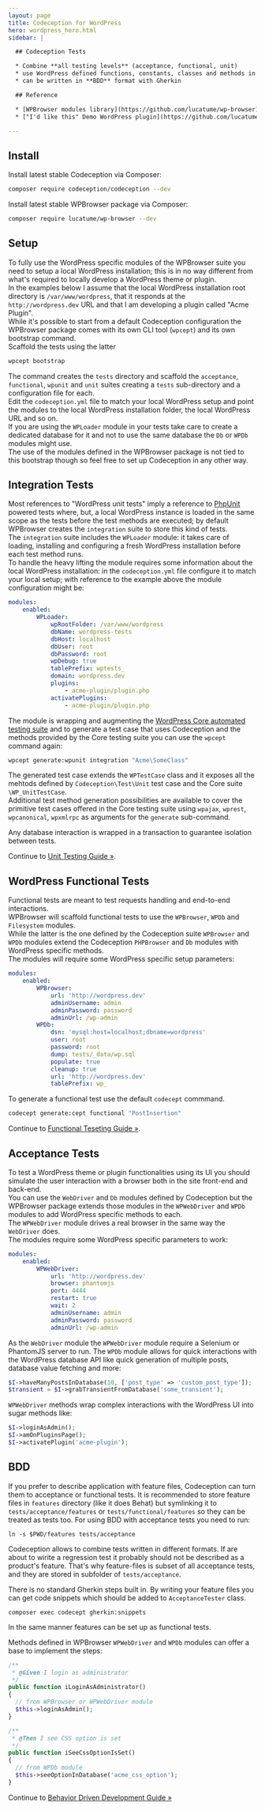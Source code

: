```yaml
---
layout: page
title: Codeception for WordPress
hero: wordpress_hero.html
sidebar: |

  ## Codeception Tests

  * Combine **all testing levels** (acceptance, functional, unit)
  * use WordPress defined functions, constants, classes and methods in any test
  * can be written in **BDD** format with Gherkin

  ## Reference

  * [WPBrowser modules library](https://github.com/lucatume/wp-browser) 
  * ["I'd like this" Demo WordPress plugin](https://github.com/lucatume/idlikethis)

---
```


## Install

Install latest stable Codeception via Composer:

```bash
composer require codeception/codeception --dev
```

Install latest stable WPBrowser package via Composer:

```bash
composer require lucatume/wp-browser --dev
```

## Setup

To fully use the WordPress specific modules of the WPBrowser suite you need to setup a local WordPress installation; this is in no way different from what's required to locally develop a WordPress theme or plugin.  
In the examples below I assume that the local WordPress installation root directory is `/var/www/wordpress`, that it responds at the `http://wordpress.dev` URL and that I am developing a plugin called "Acme Plugin".  
While it's possible to start from a default Codeception configuration the WPBrowser package comes with its own CLI tool (`wpcept`) and its own bootstrap command.  
Scaffold the tests using the latter

```bash
wpcept bootstrap
```

The command creates the `tests` directory and scaffold the `acceptance`, `functional`, `wpunit` and `unit` suites creating a `tests` sub-directory and a configuration file for each.  
Edit the `codeception.yml` file to match your local WordPress setup and point the modules to the local WordPress installation folder, the local WordPress URL and so on.  
If you are using the `WPLoader` module in your tests take care to create a dedicated database for it and not to use the same database the `Db` or `WPDb` modules might use.  
The use of the modules defined in the WPBrowser package is not tied to this bootstrap though so feel free to set up Codeception in any other way.

## Integration Tests
Most references to "WordPress unit tests" imply a reference to [PhpUnit](https://phpunit.de/ "PHPUnit – The PHP Testing Framework") powered tests where, but, a local WordPress instance is loaded in the same scope as the tests before the test methods are executed; by default WPBrowser creates the `integration` suite to store this kind of tests.  
The `integration` suite includes the `WPLoader` module: it takes care of loading, installing and configuring a fresh WordPress installation before each test method runs.  
To handle the heavy lifting the module requires some information about the local WordPress installation: in the `codeception.yml` file configure it to match your local setup; with reference to the example above the module configuration might be:

```yaml
modules:
    enabled:
        WPLoader:
            wpRootFolder: /var/www/wordpress
            dbName: wordpress-tests
            dbHost: localhost
            dbUser: root
            dbPassword: root
            wpDebug: true
            tablePrefix: wptests_
            domain: wordpress.dev
            plugins:
                - acme-plugin/plugin.php
            activatePlugins:
                - acme-plugin/plugin.php
```

The module is wrapping and augmenting the [WordPress Core automated testing suite](https://make.wordpress.org/core/handbook/testing/automated-testing/phpunit/) and to generate a test case that uses Codeception and the methods provided by the Core testing suite you can use the `wpcept` command again:

```bash
wpcept generate:wpunit integration "Acme\SomeClass"
```

The generated test case extends the `WPTestCase` class and it exposes all the mehtods defined by `Codeception\Test\Unit` test case and the Core suite `\WP_UnitTestCase`.  
Additional test method generation possibilities are available to cover the primitive test cases offered in the Core testing suite using `wpajax`, `wprest`, `wpcanonical`, `wpxmlrpc` as arguments for the `generate` sub-command.  

Any database interaction is wrapped in a transaction to guarantee isolation between tests.

<div class="alert alert-warning">
  <span class="glyphicon glyphicon-info-sign" aria-hidden="true"></span>
  Continue to <a href="http://codeception.com/docs/05-UnitTests">Unit Testing Guide &raquo;</a>.
</div>

## WordPress Functional Tests
Functional tests are meant to test requests handling and end-to-end interactions.  
WPBrowser will scaffold functional tests to use the `WPBrowser`, `WPDb` and `Filesystem` modules.  
While the latter is the one defined by the Codeception suite `WPBrowser` and `WPDb` modules extend the Codeception `PHPBrowser` and `Db` modules with WordPress specific methods.  
The modules will require some WordPress specific setup parameters:

```yaml
modules:
    enabled:
        WPBrowser:
            url: 'http://wordpress.dev'
            adminUsername: admin
            adminPassword: password
            adminUrl: /wp-admin
        WPDb:
            dsn: 'mysql:host=localhost;dbname=wordpress'
            user: root
            password: root
            dump: tests/_data/wp.sql
            populate: true
            cleanup: true
            url: 'http://wordpress.dev'
            tablePrefix: wp_
```

To generate a functional test use the default `codecept` commmand.

```bash
codecept generate:cept functional "PostInsertion"
```

<div class="alert alert-warning">
  <span class="glyphicon glyphicon-info-sign" aria-hidden="true"></span>
  Continue to <a href="http://codeception.com/docs/04-FunctionalTests">Functional Teseting Guide &raquo;</a>.
</div>

## Acceptance Tests

To test a WordPress theme or plugin functionalities using its UI you should simulate the user interaction with a browser both in the site front-end and back-end.  
You can use the `WebDriver` and `Db` modules defined by Codeception but the WPBrowser package extends those modules in the `WPWebDriver` and `WPDb` modules to add WordPress specific methods to each.  
The `WPWebDriver` module drives a real browser in the same way the `WebDriver` does.  
The modules require some WordPress specific parameters to work:

```yaml
modules:
    enabled:
        WPWebDriver:
            url: 'http://wordpress.dev'
            browser: phantomjs
            port: 4444
            restart: true
            wait: 2
            adminUsername: admin
            adminPassword: password
            adminUrl: /wp-admin
```

As the `WebDriver` module the `WPWebDriver` module require a Selenium or PhantomJS server to run.
The `WPDb` module allows for quick interactions with the WordPress database API like quick generation of multiple posts, database value fetching and more:

```php
$I->haveManyPostsInDatabase(10, ['post_type' => 'custom_post_type']);
$transient = $I->grabTransientFromDatabase('some_transient');
```
`WPWebDriver` methods wrap complex interactions with the WordPress UI into sugar methods like:

```php
$I->loginAsAdmin();
$I->amOnPluginsPage();
$I->activatePlugin('acme-plugin');
```

## BDD

If you prefer to describe application with feature files, Codeception can turn them to acceptance or functional tests. It is recommended to store feature files in `features` directory (like it does Behat) but symlinking it to `tests/acceptance/features` or `tests/functional/features` so they can be treated as tests too. For using BDD with acceptance tests you need to run:

```
ln -s $PWD/features tests/acceptance
```

Codeception allows to combine tests written in different formats. If are about to wirite a regression test it probably should not be described as a product's feature. That's why feature-files is subset of all acceptance tests, and they are stored in subfolder of `tests/acceptance`. 

There is no standard Gherkin steps built in. By writing your feature files you can get code snippets which should be added to `AcceptanceTester` class. 

```
composer exec codecept gherkin:snippets
```

In the same manner features can be set up as functional tests.

Methods defined in WPBrowser `WPWebDriver` and `WPDb` modules can offer a base to implement the steps:

```php
/**
 * @Given I login as administrator
 */
public function iLoginAsAdministrator()
{
  // from WPBrowser or WPWebDriver module
  $this->loginAsAdmin();
}

/**
 * @Then I see CSS option is set
 */
public function iSeeCssOptionIsSet()
{
  // from WPDb module
  $this->seeOptionInDatabase('acme_css_option');
}
```

<div class="alert alert-warning">
  <span class="glyphicon glyphicon-info-sign" aria-hidden="true"></span>
  Continue to <a href="http://codeception.com/docs/07-BDD">Behavior Driven Development Guide &raquo;</a>
</div>